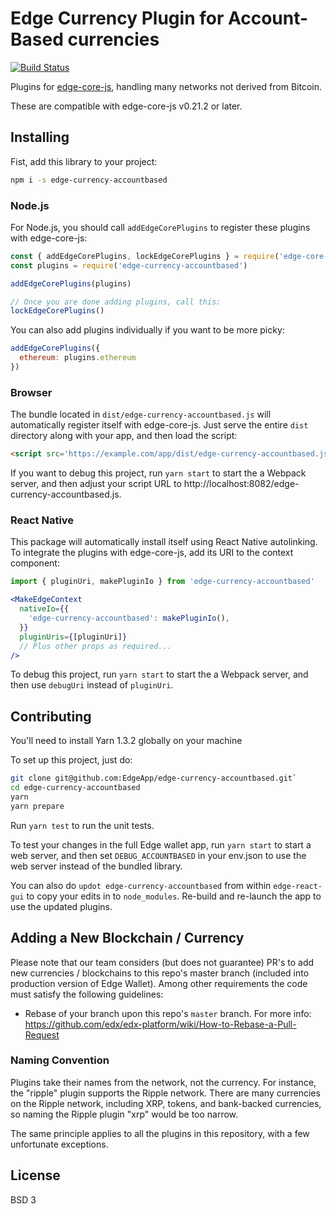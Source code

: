 # Edge Currency Plugin for Account-Based currencies

[![Build Status](https://app.travis-ci.com/EdgeApp/edge-currency-accountbased.svg?branch=master)](https://app.travis-ci.com/EdgeApp/edge-currency-accountbased)

Plugins for [edge-core-js](https://github.com/EdgeApp/edge-core-js), handling many networks not derived from Bitcoin.

These are compatible with edge-core-js v0.21.2 or later.

## Installing

Fist, add this library to your project:

```sh
npm i -s edge-currency-accountbased
```

### Node.js

For Node.js, you should call `addEdgeCorePlugins` to register these plugins with edge-core-js:

```js
const { addEdgeCorePlugins, lockEdgeCorePlugins } = require('edge-core-js')
const plugins = require('edge-currency-accountbased')

addEdgeCorePlugins(plugins)

// Once you are done adding plugins, call this:
lockEdgeCorePlugins()
```

You can also add plugins individually if you want to be more picky:

```js
addEdgeCorePlugins({
  ethereum: plugins.ethereum
})
```

### Browser

The bundle located in `dist/edge-currency-accountbased.js` will automatically register itself with edge-core-js. Just serve the entire `dist` directory along with your app, and then load the script:

```html
<script src='https://example.com/app/dist/edge-currency-accountbased.js'>
```

If you want to debug this project, run `yarn start` to start the a Webpack server,
and then adjust your script URL to http://localhost:8082/edge-currency-accountbased.js.

### React Native

This package will automatically install itself using React Native autolinking. To integrate the plugins with edge-core-js, add its URI to the context component:

```jsx
import { pluginUri, makePluginIo } from 'edge-currency-accountbased'

<MakeEdgeContext
  nativeIo={{
    'edge-currency-accountbased': makePluginIo(),
  }}
  pluginUris={[pluginUri]}
  // Plus other props as required...
/>
```

To debug this project, run `yarn start` to start the a Webpack server, and then use `debugUri` instead of `pluginUri`.

## Contributing

You'll need to install Yarn 1.3.2 globally on your machine

To set up this project, just do:

```sh
git clone git@github.com:EdgeApp/edge-currency-accountbased.git`
cd edge-currency-accountbased
yarn
yarn prepare
```

Run `yarn test` to run the unit tests.

To test your changes in the full Edge wallet app, run `yarn start` to start a web server, and then set `DEBUG_ACCOUNTBASED` in your env.json to use the web server instead of the bundled library.

You can also do `updot edge-currency-accountbased` from within `edge-react-gui` to copy your edits in to `node_modules`. Re-build and re-launch the app to use the updated plugins.

## Adding a New Blockchain / Currency

Please note that our team considers (but does not guarantee) PR's to add new currencies / blockchains to this repo's master branch (included into production version of Edge Wallet). Among other requirements the code must satisfy the following guidelines:

- Rebase of your branch upon this repo's `master` branch. For more info:
https://github.com/edx/edx-platform/wiki/How-to-Rebase-a-Pull-Request

### Naming Convention

Plugins take their names from the network, not the currency. For instance, the "ripple" plugin supports the Ripple network. There are many currencies on the Ripple network, including XRP, tokens, and bank-backed currencies, so naming the Ripple plugin "xrp" would be too narrow.

The same principle applies to all the plugins in this repository, with a few unfortunate exceptions.

## License

BSD 3

